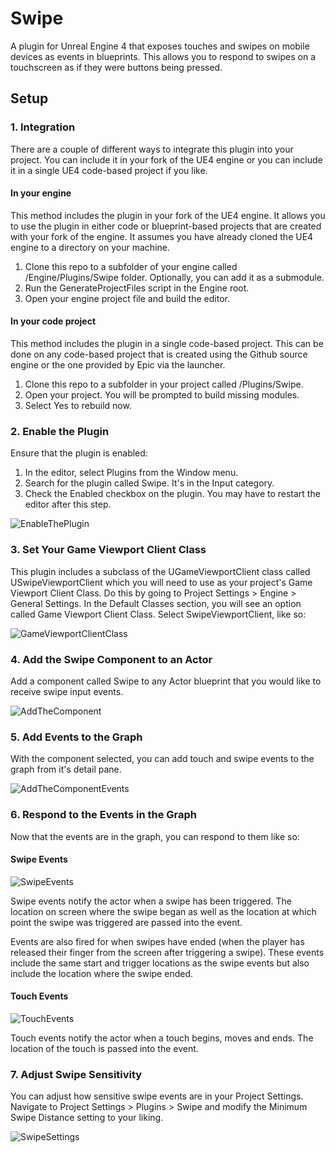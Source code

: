 # Swipe

A plugin for Unreal Engine 4 that exposes touches and swipes on mobile devices as events in blueprints. This allows you to respond to swipes on a touchscreen as if they were buttons being pressed.

## Setup

### 1. Integration

There are a couple of different ways to integrate this plugin into your project. You can include it in your fork of the UE4 engine or you can include it in a single UE4 code-based project if you like.

#### In your engine

This method includes the plugin in your fork of the UE4 engine. It allows you to use the plugin in either code or blueprint-based projects that are created with your fork of the engine. It assumes you have already cloned the UE4 engine to a directory on your machine.

1. Clone this repo to a subfolder of your engine called /Engine/Plugins/Swipe folder. Optionally, you can add it as a submodule.
2. Run the GenerateProjectFiles script in the Engine root.
3. Open your engine project file and build the editor.

#### In your code project

This method includes the plugin in a single code-based project. This can be done on any code-based project that is created using the Github source engine or the one provided by Epic via the launcher.

1. Clone this repo to a subfolder in your project called /Plugins/Swipe.
2. Open your project. You will be prompted to build missing modules.
3. Select Yes to rebuild now.

### 2. Enable the Plugin

Ensure that the plugin is enabled:

1. In the editor, select Plugins from the Window menu.
2. Search for the plugin called Swipe. It's in the Input category.
3. Check the Enabled checkbox on the plugin. You may have to restart the editor after this step.

![EnableThePlugin](Resources/EnableThePlugin.png)

### 3. Set Your Game Viewport Client Class

This plugin includes a subclass of the UGameViewportClient class called USwipeViewportClient which you will need to use as your project's Game Viewport Client Class. Do this by going to Project Settings > Engine > General Settings. In the Default Classes section, you will see an option called Game Viewport Client Class. Select SwipeViewportClient, like so:

![GameViewportClientClass](Resources/GameViewportClientClass.png)

### 4. Add the Swipe Component to an Actor

Add a component called Swipe to any Actor blueprint that you would like to receive swipe input events.

![AddTheComponent](Resources/AddTheComponent.png)

### 5. Add Events to the Graph

With the component selected, you can add touch and swipe events to the graph from it's detail pane.

![AddTheComponentEvents](Resources/AddTheComponentEvents.png)

### 6. Respond to the Events in the Graph

Now that the events are in the graph, you can respond to them like so:

#### Swipe Events

![SwipeEvents](Resources/SwipeEvents.png)

Swipe events notify the actor when a swipe has been triggered. The location on screen where the swipe began as well as the location at which point the swipe was triggered are passed into the event.

Events are also fired for when swipes have ended (when the player has released their finger from the screen after triggering a swipe). These events include the same start and trigger locations as the swipe events but also include the location where the swipe ended.

#### Touch Events

![TouchEvents](Resources/TouchEvents.png)

Touch events notify the actor when a touch begins, moves and ends. The location of the touch is passed into the event.

### 7. Adjust Swipe Sensitivity

You can adjust how sensitive swipe events are in your Project Settings. Navigate to Project Settings > Plugins > Swipe and modify the Minimum Swipe Distance setting to your liking.

![SwipeSettings](Resources/SwipeSettings.png)
